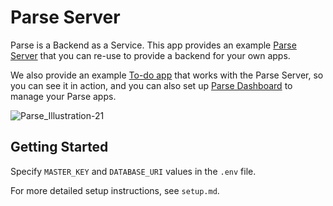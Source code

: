 # Parse Server
Parse is a Backend as a Service. This app provides an example [Parse Server](https://github.com/ParsePlatform/parse-server) that you can re-use to provide a backend for your own apps.

We also provide an example [To-do app](https://glitch.com/edit/#!/project/parse-todo) that works with the  Parse Server, so you can see it in action, and you can also set up [Parse Dashboard](https://glitch.com/edit/#!/project/parse-dashboard) to manage your Parse apps.

![Parse_Illustration-21](https://hyperdev.wpengine.com/wp-content/uploads/2016/08/Parse_Illustration-21-1024x538.jpg)

## Getting Started
Specify `MASTER_KEY` and `DATABASE_URI` values in the `.env` file.

For more detailed setup instructions, see `setup.md`.